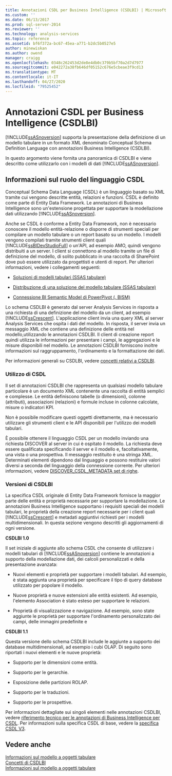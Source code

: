 ```yaml
---
title: Annotazioni CSDL per Business Intelligence (CSDLBI) | Microsoft Docs
ms.custom: ''
ms.date: 06/13/2017
ms.prod: sql-server-2014
ms.reviewer: ''
ms.technology: analysis-services
ms.topic: reference
ms.assetid: bf6f372a-bc67-45ea-a771-b2dc5b0527e5
author: minewiskan
ms.author: owend
manager: craigg
ms.openlocfilehash: 0348c262453d2de8e4db0c379b5bf70a2d7d7977
ms.sourcegitcommit: e042272a38fb646df05152c676e5cbeae3f9cd13
ms.translationtype: MT
ms.contentlocale: it-IT
ms.lasthandoff: 04/27/2020
ms.locfileid: "79525452"
---
```

# <a name="csdl-annotations-for-business-intelligence-csdlbi"></a>Annotazioni CSDL per Business Intelligence (CSDLBI)
  [!INCLUDE[ssASnoversion](../../includes/ssasnoversion-md.md)] supporta la presentazione della definizione di un modello tabulare in un formato XML denominato Conceptual Schema Definition Language con annotazioni Business Intelligence (CSDLBI).  
  
 In questo argomento viene fornita una panoramica di CSDLBI e viene descritto come utilizzarlo con i modelli di dati [!INCLUDE[ssASnoversion](../../includes/ssasnoversion-md.md)].  
  
## <a name="understanding-the-role-of-csdl"></a>Informazioni sul ruolo del linguaggio CSDL  
 Conceptual Schema Data Language (CSDL) è un linguaggio basato su XML tramite cui vengono descritte entità, relazioni e funzioni. CSDL è definito come parte di Entity Data Framework. Le annotazioni di Business Intelligence sono un'estensione progettata per supportare la modellazione dati utilizzando [!INCLUDE[ssASnoversion](../../includes/ssasnoversion-md.md)].  
  
 Anche se CSDL è conforme a Entity Data Framework, non è necessario conoscere il modello entità-relazione o disporre di strumenti speciali per compilare un modello tabulare o un report basato su un modello. I modelli vengono compilati tramite strumenti client quali [!INCLUDE[ssBIDevStudioFull](../../includes/ssbidevstudiofull-md.md)] o un'API, ad esempio AMO, quindi vengono distribuiti a un server. I client si connettono al modello tramite un file di definizione del modello, di solito pubblicato in una raccolta di SharePoint dove può essere utilizzato da progettisti e utenti di report. Per ulteriori informazioni, vedere i collegamenti seguenti:  
  
-   [Soluzioni di modelli tabulari &#40;SSAS tabulare&#41;](../tabular-model-solutions-ssas-tabular.md)  
  
-   [Distribuzione di una soluzione del modello tabulare &#40;SSAS tabulare&#41;](../tabular-models/tabular-model-solution-deployment-ssas-tabular.md)  
  
-   [Connessione BI Semantic Model di PowerPivot &#40;. BISM&#41;](../power-pivot-sharepoint/power-pivot-bi-semantic-model-connection-bism.md)  
  
 Lo schema CSDLBI è generato dal server Analysis Services in risposta a una richiesta di una definizione del modello da un client, ad esempio [!INCLUDE[ssCrescent](../../includes/sscrescent-md.md)]. L'applicazione client invia una query XML al server Analysis Services che ospita i dati del modello. In risposta, il server invia un messaggio XML che contiene una definizione delle entità nel modello,utilizzando le annotazioni CSDLBI. Il client di creazione report quindi utilizza le informazioni per presentare i campi, le aggregazioni e le misure disponibili nel modello. Le annotazioni CSDLBI forniscono inoltre informazioni sul raggruppamento, l'ordinamento e la formattazione dei dati.  
  
 Per informazioni generali su CSDLBI, vedere [concetti relativi a CSDLBI](/analysis-services/csdlbi/csdlbi-concepts).  
  
### <a name="working-with-csdl"></a>Utilizzo di CSDL  
 Il set di annotazioni CSDLBI che rappresenta un qualsiasi modello tabulare particolare è un documento XML contenente una raccolta di entità semplici e complesse. Le entità definiscono tabelle (o dimensioni), colonne (attributi), associazioni (relazioni) e formule incluse in colonne calcolate, misure o indicatori KPI.  
  
 Non è possibile modificare questi oggetti direttamente, ma è necessario utilizzare gli strumenti client e le API disponibili per l'utilizzo dei modelli tabulari.  
  
 È possibile ottenere il linguaggio CSDL per un modello inviando una richiesta DISCOVER al server in cui è ospitato il modello. La richiesta deve essere qualificata specificando il server e il modello e, facoltativamente, una vista o una prospettiva. Il messaggio restituito è una stringa XML. Determinati elementi dipendono dal linguaggio e possono restituire valori diversi a seconda del linguaggio della connessione corrente. Per ulteriori informazioni, vedere [DISCOVER_CSDL_METADATA set di righe](https://docs.microsoft.com/bi-reference/schema-rowsets/xml/discover-csdl-metadata-rowset).  
  
### <a name="csdlbi-versions"></a>Versioni di CSDLBI  
 La specifica CSDL originale di Entity Data Framework fornisce la maggior parte delle entità e proprietà necessarie per supportare la modellazione. Le annotazioni Business Intelligence supportano i requisiti speciali dei modelli tabulari, le proprietà della creazione report necessarie per i client quali [!INCLUDE[ssCrescent](../../includes/sscrescent-md.md)] e metadati aggiuntivi richiesti per i modelli multidimensionali. In questa sezione vengono descritti gli aggiornamenti di ogni versione.  
  
 **CSDLBI 1.0**  
  
 Il set iniziale di aggiunte allo schema CSDL che consente di utilizzare i modelli tabulari di [!INCLUDE[ssASnoversion](../../includes/ssasnoversion-md.md)] contiene le annotazioni a supporto della modellazione dati, dei calcoli personalizzati e della presentazione avanzata:  
  
-   Nuovi elementi e proprietà per supportare i modelli tabulari. Ad esempio, è stata aggiunta una proprietà per specificare il tipo di query database utilizzato per popolare il modello.  
  
-   Nuove proprietà e nuove estensioni alle entità esistenti.  Ad esempio, l'elemento Association è stato esteso per supportare le relazioni.  
  
-   Proprietà di visualizzazione e navigazione. Ad esempio, sono state aggiunte le proprietà per supportare l'ordinamento personalizzato dei campi, delle immagini predefinite e  
  
 **CSDLBI 1.1**  
  
 Questa versione dello schema CSDLBI include le aggiunte a supporto dei database multidimensionali, ad esempio i cubi OLAP. Di seguito sono riportati i nuovi elementi e le nuove proprietà:  
  
-   Supporto per le dimensioni come entità.  
  
-   Supporto per le gerarchie.  
  
-   Esposizione delle partizioni ROLAP.  
  
-   Supporto per le traduzioni.  
  
-   Supporto per le prospettive.  
  
 Per informazioni dettagliate sui singoli elementi nelle annotazioni CSDLBI, vedere [riferimento tecnico per le annotazioni di Business Intelligence per CSDL](/analysis-services/csdlbi/technical-reference-for-bi-annotations-to-csdl). Per informazioni sulla specifica CSDL di base, vedere la [specifica CSDL V3](https://docs.microsoft.com/ef/ef6/modeling/designer/advanced/edmx/csdl-spec).  
  
  
## <a name="see-also"></a>Vedere anche  
 [Informazioni sul modello a oggetti tabulare](representation/understanding-tabular-object-model-at-levels-1050-through-1103.md)   
 [Concetti di CSDLBI](/analysis-services/csdlbi/csdlbi-concepts)   
 [Informazioni sul modello a oggetti tabulare](representation/understanding-tabular-object-model-at-levels-1050-through-1103.md)  
  
  

